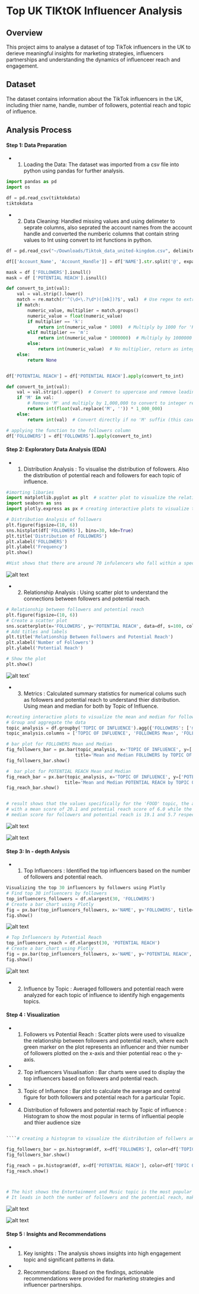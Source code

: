 # Top UK TIKtOK Influencer Analysis

## Overview

This project aims to analyse a dataset of top TikTok influencers in the UK to derieve meaningful insights for marketing strategies, 
influencers partnerships and understanding the dynamics of influenceer reach and engagement.

## Dataset

The dataset contains information about the TikTok influencers in the UK, including thier name, handle, number of followers, potential reach and topic of influence.

## Analysis Process

#### Step 1: Data Preparation



* 1. Loading the Data:
 The dataset was imported from a csv file into python using pandas for further analysis.

 ```python
 import pandas as pd
import os

df = pd.read_csv(tiktokdata)
tiktokdata 
```

* 2. Data Cleaning: Handled missing values and using delimeter to seprate columns, also seprated the account names from the account handle and converted the numberic columns that contain string values to Int using convert to int functions in python.
```python
df = pd.read_csv("~/Downloads/Tiktok_data_united-kingdom.csv", delimiter=';')
```
````python
df[['Account_Name', 'Account_Handle']] = df['NAME'].str.split('@', expand=True) 
````
`````python
mask = df ['FOLLOWERS'].isnull()
mask = df ['POTENTIAL REACH'].isnull()
`````
````python
def convert_to_int(val):
    val = val.strip().lower()  
    match = re.match(r'^(\d+\.?\d*)([mk])?$', val)  # Use regex to extract numeric value and multiplier
    if match:
        numeric_value, multiplier = match.groups()
        numeric_value = float(numeric_value)
        if multiplier == 'k':
            return int(numeric_value * 1000)  # Multiply by 1000 for 'K'
        elif multiplier == 'm':
            return int(numeric_value * 1000000)  # Multiply by 1000000 for 'M'
        else:
            return int(numeric_value)  # No multiplier, return as integer
    else:
        return None


df['POTENTIAL REACH'] = df['POTENTIAL REACH'].apply(convert_to_int)
````
`````python
def convert_to_int(val):
    val = val.strip().upper()  # Convert to uppercase and remove leading/trailing whitespace
    if 'M' in val:
        # Remove 'M' and multiply by 1,000,000 to convert to integer representing millions
        return int(float(val.replace('M', '')) * 1_000_000)
    else:
        return int(val)  # Convert directly if no 'M' suffix (this case won't actually be used here)

# applying the function to the followers column
df['FOLLOWERS'] = df['FOLLOWERS'].apply(convert_to_int)
`````




 #### Step 2: Exploratory Data Analysis (EDA)

* 1. Distribution Analysis : To visualise the distribution of followers. Also the distribution of potential reach and followers for each topic of influence.
````python
#imorting libaries
import matplotlib.pyplot as plt  # scatter plot to visualize the relationship between followers and potential reach
import seaborn as sns
import plotly.express as px # creating interactive plots to visualize the mean and median for followers and potential reach for each topic of influence

# Distribution Analysis of followers
plt.figure(figsize=(10, 6))
sns.histplot(df['FOLLOWERS'], bins=30, kde=True)
plt.title('Distribution of FOLLOWERS')
plt.xlabel('FOLLOWERS')
plt.ylabel('Frequency')
plt.show()

#Hist shows that there are around 70 infulencers who fall within a specific range of followers
`````

![alt text](../output.png)





* 2. Relationship Analysis : Using scatter plot to understand the connections between followers and potential reach.

````python
# Relationship between followers and potential reach
plt.figure(figsize=(10, 6))
# Create a scatter plot
sns.scatterplot(x='FOLLOWERS', y='POTENTIAL REACH', data=df, s=100, color='green', alpha=0.6, edgecolor='w', linewidth=0.5)
# Add titles and labels
plt.title('Relationship Between Followers and Potential Reach')
plt.xlabel('Number of Followers')
plt.ylabel('Potential Reach')

# Show the plot
plt.show()
````

 ![alt text](../output2.png)`


 * 3. Metrics : Calculated summary statistics for numerical colums such as followers and potential reach to understand thier distribution. Using mean and median for both by Topic of Influence.

 ````python
 #creating interactive plots to visualize the mean and median for followers and potential reach for each topic of influence
# Group and aggregate the data
topic_analysis = df.groupby('TOPIC OF INFLUENCE').agg({'FOLLOWERS': ['mean', 'median'], 'POTENTIAL REACH': ['mean', 'median']}).reset_index()
topic_analysis.columns = ['TOPIC OF INFLUENCE', 'FOLLOWERS Mean', 'FOLLOWERS Median', 'POTENTIAL REACH Mean', 'POTENTIAL REACH Median']

# bar plot for FOLLOWERS Mean and Median
fig_followers_bar = px.bar(topic_analysis, x='TOPIC OF INFLUENCE', y=['FOLLOWERS Mean', 'FOLLOWERS Median'], barmode='group',
                           title='Mean and Median FOLLOWERS by TOPIC OF INFLUENCE')
fig_followers_bar.show()

#  bar plot for POTENTIAL REACH Mean and Median
fig_reach_bar = px.bar(topic_analysis, x='TOPIC OF INFLUENCE', y=['POTENTIAL REACH Mean', 'POTENTIAL REACH Median'], barmode='group',
                       title='Mean and Median POTENTIAL REACH by TOPIC OF INFLUENCE')
fig_reach_bar.show()


# result shows that the values specifically for the 'FOOD' topic, the average and central figures for both followers and potential reach is in this category.
# with a mean score of 20.1 and potential reach score of 6.0 while the 
# median score for followers and potential reach is 19.1 and 5.7 respectively
````


![alt text](<followers mean.png>)


![alt text](newplot.png)



#### Step 3: In - depth Anlysis

* 1. Top Influencers : Identified the top influencers based on the number of followers and potential reach.
````python
Visualizing the top 30 influencers by followers using Plotly
# Find top 30 influencers by followers
top_influencers_followers = df.nlargest(30, 'FOLLOWERS')
# Create a bar chart using Plotly
fig = px.bar(top_influencers_followers, x='NAME', y='FOLLOWERS', title='Top 30 TikTok Influencers by Followers')
fig.show()

````
![alt text](topfollowers.png)

````python
# Top Influencers by Potential Reach
top_influencers_reach = df.nlargest(30, 'POTENTIAL REACH')
# Create a bar chart using Plotly
fig = px.bar(top_influencers_followers, x='NAME', y='POTENTIAL REACH', title='Top 30 TikTok Influencers by POTENTIAL REACH')
fig.show()
`````

![alt text](<potentail reach.png>)



* 2. Influence by Topic : Averaged folllowers and potential reach were analyzed for each topic of influence to identify high engagements topics.

#### Step 4 :  Visualization

* 1. Followers vs Potential Reach : Scatter plots were used to visualize the relationship between followers and potential reach,
where each green marker on the plot represents an influencer and thier number of followers plotted on the x-axis and thier potential reac o the y-axis.

* 2. Top influencers Visualisation : Bar charts were used to display the top influencers based on followers and potential reach. 

* 3. Topic of Influence : Bar plot to calculate the average and central figure for both followers and potential reach for a particular Topic.

* 4. Distribution of followers and potential reach by Topic of influence : Histogram to show the most popular in terms of influential people and thier audience size
````python

````# creating a histogram to visualize the distribution of follwers and distribution of potential reach by topic of influence

fig_followers_bar = px.histogram(df, x=df['FOLLOWERS'], color=df['TOPIC OF INFLUENCE'], nbins=30, barmode='overlay', title='Distribution of FOLLOWERS by TOPIC OF INFLUENCE')
fig_followers_bar.show()

fig_reach = px.histogram(df, x=df['POTENTIAL REACH'], color=df['TOPIC OF INFLUENCE'], nbins=30, barmode='overlay', title='Distribution of POTENTIAL REACH by TOPIC OF INFLUENCE')
fig_reach.show()



# The hist shows the Entertainment and Music topic is the most popular in terms of both the number of influential people and their audience size.
# It leads in both the number of followers and the potential reach, making it the standout category.
````


![alt text](df.png)


![alt text](dp.png)


#### Step 5 : Insights and Recommendations

* 1. Key isnights :  The analysis shows insights into high engagement topic and significant patterns in data.
* 2. Recommendations: Based on the findings, actionable recommendations were provided for marketing strategies and influencer partnerships.
